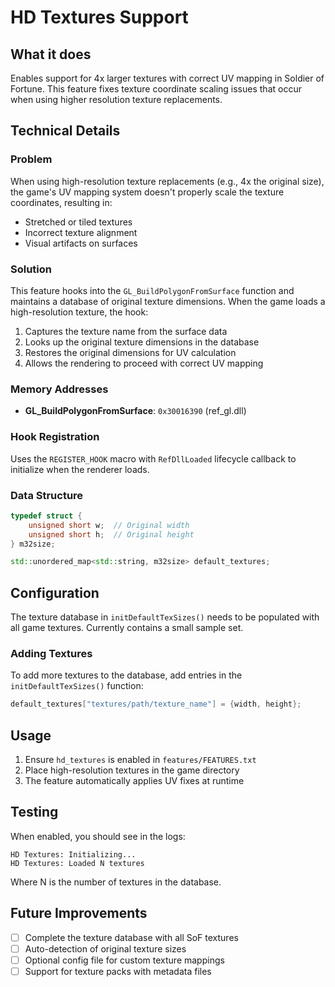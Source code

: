 # HD Textures Support

## What it does

Enables support for 4x larger textures with correct UV mapping in Soldier of Fortune. This feature fixes texture coordinate scaling issues that occur when using higher resolution texture replacements.

## Technical Details

### Problem

When using high-resolution texture replacements (e.g., 4x the original size), the game's UV mapping system doesn't properly scale the texture coordinates, resulting in:
- Stretched or tiled textures
- Incorrect texture alignment
- Visual artifacts on surfaces

### Solution

This feature hooks into the `GL_BuildPolygonFromSurface` function and maintains a database of original texture dimensions. When the game loads a high-resolution texture, the hook:

1. Captures the texture name from the surface data
2. Looks up the original texture dimensions in the database
3. Restores the original dimensions for UV calculation
4. Allows the rendering to proceed with correct UV mapping

### Memory Addresses

- **GL_BuildPolygonFromSurface**: `0x30016390` (ref_gl.dll)

### Hook Registration

Uses the `REGISTER_HOOK` macro with `RefDllLoaded` lifecycle callback to initialize when the renderer loads.

### Data Structure

```cpp
typedef struct {
    unsigned short w;  // Original width
    unsigned short h;  // Original height
} m32size;

std::unordered_map<std::string, m32size> default_textures;
```

## Configuration

The texture database in `initDefaultTexSizes()` needs to be populated with all game textures. Currently contains a small sample set.

### Adding Textures

To add more textures to the database, add entries in the `initDefaultTexSizes()` function:

```cpp
default_textures["textures/path/texture_name"] = {width, height};
```

## Usage

1. Ensure `hd_textures` is enabled in `features/FEATURES.txt`
2. Place high-resolution textures in the game directory
3. The feature automatically applies UV fixes at runtime

## Testing

When enabled, you should see in the logs:
```
HD Textures: Initializing...
HD Textures: Loaded N textures
```

Where N is the number of textures in the database.

## Future Improvements

- [ ] Complete the texture database with all SoF textures
- [ ] Auto-detection of original texture sizes
- [ ] Optional config file for custom texture mappings
- [ ] Support for texture packs with metadata files

